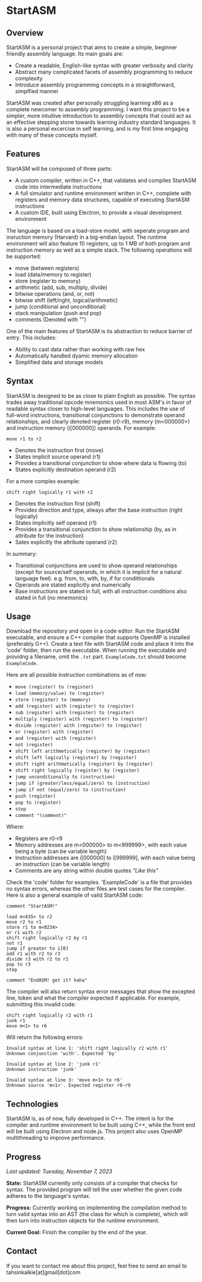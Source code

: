 # StartASM

## Overview
StartASM is a personal project that aims to create a simple, beginner friendly assembly language. Its main goals are:
- Create a readable, English-like syntax with greater verbosity and clarity
- Abstract many complicated facets of assembly programming to reduce complexity
- Introduce assembly programming concepts in a straightforward, simplfied manner

StartASM was created after personally struggling learning x86 as a complete newcomer to assembly programming. I want this project to be a simpler, more intuitive introduction to assembly concepts that could act as an effective stepping stone towards learning industry standard languages. It is also a personal excercise in self learning, and is my first time engaging with many of these concepts myself.


## Features
StartASM will be composed of three parts:
- A custom compiler, written in C++, that validates and compiles StartASM code into intermediate instructions
- A full simulator and runtime environment written in C++, complete with registers and memory data structures, capable of executing StartASM instructions
- A custom IDE, built using Electron, to provide a visual development environment

The language is based on a load-store model, with seperate program and insruction memory (Harvard) in a big-endian layout. The runtime environment will also feature 10 registers, up to 1 MB of both program and instruction memory as well as a simple stack. The following operations will be supported:
- move (between registers)
- load (data/memory to register)
- store (register to memory)
- arithmetic (add, sub, multiply, divide)
- bitwise operations (and, or, not)
- bitwise shift (left/right, logical/arithmetic)
- jump (conditional and unconditional)
- stack manipulation (push and pop)
- comments (Denoted with "")

One of the main features of StartASM is its abstraction to reduce barrier of entry. This includes:
- Ability to cast data rather than working with raw hex
- Automatically handled dyamic memory allocation
- Simplified data and storage models


## Syntax
StartASM is designed to be as close to plain English as possible. The syntax trades away traditional opcode mnemonics used in most ASM's in favor of readable syntax closer to high-level languages. This includes the use of full-word instructions, transitional conjunctions to demonstrate operand relationships, and clearly denoted register (r0-r9), memory (m<000000>) and instruction memory (i[000000]) operands. For example:

`move r1 to r2`
- Denotes the instruction first (move)
- States implicit source operand (r1)
- Provides a transitional conjunction to show where data is flowing (to)
- States explicitly destination operand (r2)

For a more complex example:

`shift right logically r1 with r2`
- Denotes the instruction first (shift)
- Provides direction and type, always after the base instruction (right logically)
- States implicitly self operand (r1)
- Provides a transitional conjunction to show relationship (by, as in attribute for the instruction)
- Sates explicitly the attribute operand (r2)

In summary:
- Transitional conjunctions are used to show operand relationships (except for source/self operands, in which it is implicit for a natural language feel). e.g. from, to, with, by, if for condittionals
- Operands are stated explicitly and numerically
- Base instructions are stated in full, with all instruction conditions also stated in full (no mnemonics)


## Usage
Download the repository and open in a code editor. Run the StartASM executable, and ensure a C++ compiler that supports OpenMP is installed (preferably G++). Create a text file with StartASM code and place it into the 'code' folder, then run the executable. When running the executable and providng a filename, omit the `.txt` part. `ExampleCode.txt` should become `ExampleCode`.

Here are all possible instruction combinations as of now:
- `move (register) to (register)`
- `load (memory/value) to (register)`
- `store (register) to (memory)`
- `add (register) with (register) to (register)`
- `sub (register) with (register) to (register)`
- `multiply (register) with (register) to (register)`
- `divide (register) with (register) to (register)`
- `or (register) with (register)`
- `and (register) with (register)`
- `not (register)`
- `shift left arithmetically (register) by (register)`
- `shift left logically (register) by (register)`
- `shift right arithmetically (register) by (register)`
- `shift right logically (register) by (register)`
- `jump unconditionally to (instruction)`
- `jump if (greater/less/equal/zero) to (instruction)`
- `jump if not (equal/zero) to (instruction)`
- `push (register)`
- `pop to (register)`
- `stop`
- `comment "(comment)"`

Where: 
- Registers are r0-r9
- Memory addresses are m<000000> to m<999999>, with each value being a byte (can be variable length)
- Instruction addresses are i[000000] to i[999999], with each value being an instruction (can be variable length)
- Comments are any string within double quotes *"Like this"*

Check the 'code' folder for examples. 'ExampleCode' is a file that provides no syntax errors, whereas the other files are test cases for the compiler. Here is also a general example of valid StartASM code:

```
comment "StartASM!"

load m<435> to r2
move r2 to r1
store r1 to m<0234>
or r1 with r2
shift right logically r2 by r1
not r1
jump if greater to i[0]
add r1 with r2 to r3
divide r3 with r2 to r1
pop to r3
stop

comment "EndASM! get it? haha"
```
The compiler will also return syntax error messages that show the excepted line, token and what the compiler expected if applicable. For example, submitting this invalid code:
``` 
shift right logically r2 with r1
junk r1
move m<1> to r6
```

Will return the following errors:
```
Invalid syntax at line 1: 'shift right logically r2 with r1'
Unknown conjunction 'with'. Expected 'by'

Invalid syntax at line 2: 'junk r1'
Unknown instruction 'junk'

Invalid syntax at line 3: 'move m<1> to r6'
Unknown source 'm<1>'. Expected register r0-r9
```

## Technologies
StartASM is, as of now, fully developed in C++. The intent is for the compiler and runtime environment to be built using C++, while the front end will be built using Electron and node.js. This project also uses OpenMP multithreading to improve performance.

## Progress
*Last updated: Tuesday, November 7, 2023*

**State:** StartASM currently only consists of a compiler that checks for syntax. The provided program will tell the user whether the given code adheres to the language's syntax. 

**Progress:** Currently working on implementing the compilation method to turn valid syntax into an AST (the class for which is complete), which will then turn into instruction objects for the runtime environment.

**Current Goal:** Finish the compiler by the end of the year.

## Contact
If you want to contact me about this project, feel free to send an email to tahsinkalkie[at]gmail[dot]com